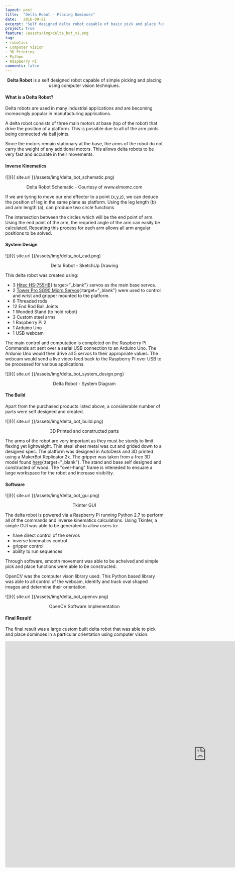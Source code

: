 ```yaml
---
layout: post
title:  "Delta Robot - Placing Dominoes"
date:   2016-09-21
excerpt: "Self designed delta robot capable of basic pick and place functionality using computer vision"
project: true
feature: /assets/img/delta_bot_v1.png
tag:
- robotics 
- Computer Vision
- 3D Printing
- Python
- Raspberry Pi
comments: false
---
```

    
<center><b>Delta Robot</b> is a self designed robot capable of simple picking and placing using computer vision technqiues.</center>
     
#### What is a Delta Robot?
Delta robots are used in many industrial applications and are becoming increasingly popular in manufacturing applications. 

A delta robot consists of three main motors at base (top of the robot) that drive the position of a platform. This is possible due to all of the arm joints being connected via ball joints. 

Since the motors remain stationary at the base, the arms of the robot do not carry the weight of any additional motors. This allows delta robots to be very fast and accurate in their movements.


#### Inverse Kinematics
![]({{ site.url }}/assets/img/delta_bot_schematic.png)
<center>Delta Robot Schematic - Courtesy of www.elmomc.com</center>

If we are tyring to move our end effector to a point (x,y,z), we can deduce the position of leg in the same plane as platform. Using the leg length (b) and arm length (a), can produce two circle functions

The intersection between the circles which will be the end point of arm. Using the end point of the arm, the requried angle of the arm can easily be calculated. Repeating this process for each arm allows all arm angular positions to be solved. 

#### System Design

![]({{ site.url }}/assets/img/delta_bot_cad.png)
<center>Delta Robot - SketchUp Drawing</center>

This delta robot was created using:


- 3 [Hitec HS-755HB](http://cdn.sparkfun.com/datasheets/Robotics/33755.pdf){:target="_blank"} servos as the main base servos. 
- 2 [Tower Pro SG90 Micro Servos](http://arduino-ua.com/docs/SG90Servo.pdf){:target="_blank"} were used to control and wrist and gripper mounted to the platform. 
- 6 Threaded rods
- 12 End Rod Ball Joints
- 1 Wooded Stand (to hold robot)
- 3 Custom steel arms
- 1 Raspberry Pi 2
- 1 Arduino Uno
- 1 USB webcam

The main control and computation is completed on the Raspberry Pi. Commands art sent over a serial USB connection to an Arduino Uno. The Ardunio Uno would then drive all 5 servos to their appropriate values. The webcam would send a live video feed back to the Raspberry Pi over USB to be processed for various applications. 

![]({{ site.url }}/assets/img/delta_bot_system_design.png)
<center>Delta Robot - System Diagram</center>

#### The Build

Apart from the purchased products listed above, a considerable number of parts were self designed and created. 

![]({{ site.url }}/assets/img/delta_bot_build.png)
<center>3D Printed and constructed parts</center>

The arms of the robot are very important as they must be sturdy to limit flexing yet lightweight. Thin steal sheet metal was cut and grided down to a designed spec. 
The platform was designed in AutoDesk and 3D printed using a MakerBot Replicator 2x. 
The gripper was taken from a free 3D model found [here](http://www.thingiverse.com/thing:1454048){:target="_blank"}. 
The stand and base self designed and constructed of wood. The "over-hang" frame is inteneded to ensuare a large workspace for the robot and increase visibility. 

#### Software


![]({{ site.url }}/assets/img/delta_bot_gui.png)
<center>Tkinter GUI</center>

The delta robot is powered via a Raspberry Pi running Python 2.7 to perform all of the commands and inverse kinematics calculations. Using Tkinter, a simple GUI was able to be generated to allow users to:


- have direct control of the servos
- inverse kinematics control
- gripper control
- ability to run sequences

Through software, smooth movement was able to be acheived and simple pick and place functions were able to be constructed. 

OpenCV was the computer vison library used. This Python based library was able to all control of the webcam, identify and track oval shaped images and determine their orientation. 

![]({{ site.url }}/assets/img/delta_bot_opencv.png)
<center>OpenCV Software Implementation</center>

#### Final Result!

The final result was a large custom built delta robot that was able to pick and place dominoes in a particular orientation using computer vision. 

<iframe width="1280" height="720" src="https://www.youtube.com/embed/T1s_S8336EI?rel=0" frameborder="0" allowfullscreen></iframe>